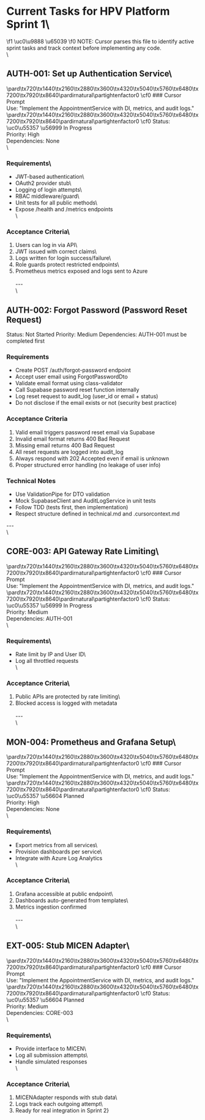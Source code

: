 # Current Tasks for HPV Platform Sprint 1\
> 
\f1 \uc0\u9888 \u65039 
\f0  NOTE: Cursor parses this file to identify active sprint tasks and track context before implementing any code.\
\
## AUTH-001: Set up Authentication Service\
\pard\tx720\tx1440\tx2160\tx2880\tx3600\tx4320\tx5040\tx5760\tx6480\tx7200\tx7920\tx8640\pardirnatural\partightenfactor0
\cf0 ### Cursor Prompt\
Use: "Implement the AppointmentService with DI, metrics, and audit logs."\
\pard\tx720\tx1440\tx2160\tx2880\tx3600\tx4320\tx5040\tx5760\tx6480\tx7200\tx7920\tx8640\pardirnatural\partightenfactor0
\cf0 Status: \uc0\u55357 \u56999  In Progress\
Priority: High\
Dependencies: None\
\
### Requirements\
- JWT-based authentication\
- OAuth2 provider stub\
- Logging of login attempts\
- RBAC middleware/guard\
- Unit tests for all public methods\
- Expose /health and /metrics endpoints\
\
### Acceptance Criteria\
1. Users can log in via API\
2. JWT issued with correct claims\
3. Logs written for login success/failure\
4. Role guards protect restricted endpoints\
5. Prometheus metrics exposed and logs sent to Azure\
\
---\
\
## AUTH-002: Forgot Password (Password Reset Request)
Status: Not Started
Priority: Medium
Dependencies: AUTH-001 must be completed first

### Requirements
- Create POST /auth/forgot-password endpoint
- Accept user email using ForgotPasswordDto
- Validate email format using class-validator
- Call Supabase password reset function internally
- Log reset request to audit_log (user_id or email + status)
- Do not disclose if the email exists or not (security best practice)

### Acceptance Criteria
1. Valid email triggers password reset email via Supabase
2. Invalid email format returns 400 Bad Request
3. Missing email returns 400 Bad Request
4. All reset requests are logged into audit_log
5. Always respond with 202 Accepted even if email is unknown
6. Proper structured error handling (no leakage of user info)

### Technical Notes
- Use ValidationPipe for DTO validation
- Mock SupabaseClient and AuditLogService in unit tests
- Follow TDD (tests first, then implementation)
- Respect structure defined in technical.md and .cursorcontext.md

---\
\
## CORE-003: API Gateway Rate Limiting\
\pard\tx720\tx1440\tx2160\tx2880\tx3600\tx4320\tx5040\tx5760\tx6480\tx7200\tx7920\tx8640\pardirnatural\partightenfactor0
\cf0 ### Cursor Prompt\
Use: "Implement the AppointmentService with DI, metrics, and audit logs."\
\pard\tx720\tx1440\tx2160\tx2880\tx3600\tx4320\tx5040\tx5760\tx6480\tx7200\tx7920\tx8640\pardirnatural\partightenfactor0
\cf0 Status: \uc0\u55357 \u56999  In Progress\
Priority: Medium\
Dependencies: AUTH-001\
\
### Requirements\
- Rate limit by IP and User ID\
- Log all throttled requests\
\
### Acceptance Criteria\
1. Public APIs are protected by rate limiting\
2. Blocked access is logged with metadata\
\
---\
\
## MON-004: Prometheus and Grafana Setup\
\pard\tx720\tx1440\tx2160\tx2880\tx3600\tx4320\tx5040\tx5760\tx6480\tx7200\tx7920\tx8640\pardirnatural\partightenfactor0
\cf0 ### Cursor Prompt\
Use: "Implement the AppointmentService with DI, metrics, and audit logs."\
\pard\tx720\tx1440\tx2160\tx2880\tx3600\tx4320\tx5040\tx5760\tx6480\tx7200\tx7920\tx8640\pardirnatural\partightenfactor0
\cf0 Status: \uc0\u55357 \u56604  Planned\
Priority: High\
Dependencies: None\
\
### Requirements\
- Export metrics from all services\
- Provision dashboards per service\
- Integrate with Azure Log Analytics\
\
### Acceptance Criteria\
1. Grafana accessible at public endpoint\
2. Dashboards auto-generated from templates\
3. Metrics ingestion confirmed\
\
---\
\
## EXT-005: Stub MICEN Adapter\
\pard\tx720\tx1440\tx2160\tx2880\tx3600\tx4320\tx5040\tx5760\tx6480\tx7200\tx7920\tx8640\pardirnatural\partightenfactor0
\cf0 ### Cursor Prompt\
Use: "Implement the AppointmentService with DI, metrics, and audit logs."\
\pard\tx720\tx1440\tx2160\tx2880\tx3600\tx4320\tx5040\tx5760\tx6480\tx7200\tx7920\tx8640\pardirnatural\partightenfactor0
\cf0 Status: \uc0\u55357 \u56604  Planned\
Priority: Medium\
Dependencies: CORE-003\
\
### Requirements\
- Provide interface to MICEN\
- Log all submission attempts\
- Handle simulated responses\
\
### Acceptance Criteria\
1. MICENAdapter responds with stub data\
2. Logs track each outgoing attempt\
3. Ready for real integration in Sprint 2}